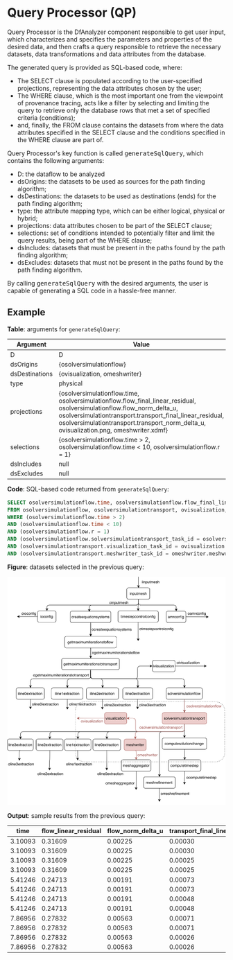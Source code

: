 # Query Processor (QP)

Query Processor is the DfAnalyzer component responsible to get user input, which
characterizes and specifies the parameters and properties of the desired data,
and then crafts a query responsible to retrieve the necessary datasets, data
transformations and data attributes from the database.

The generated query is provided as SQL-based code, where:

* The SELECT clause is populated according to the user-specified projections,
  representing the data attributes chosen by the user;
* The WHERE clause, which is the most important one from the viewpoint of
  provenance tracing, acts like a filter by selecting and limiting the query to
  retrieve only the database rows that met a set of specified criteria
  (conditions);
* and, finally, the FROM clause contains the datasets from where the data attributes
  specified in the SELECT clause and the conditions specified in the WHERE
  clause are part of.

Query Processor's key function is called <tt>generateSqlQuery</tt>, which
contains the following arguments:

* D: the dataflow to be analyzed
* dsOrigins: the datasets to be used as sources for the path finding algorithm;
* dsDestinations: the datasets to be used as destinations (ends) for the path
  finding algorithm;
* type: the attribute mapping type, which can be either logical, physical or
  hybrid;
* projections: data attributes chosen to be part of the SELECT clause;
* selections: set of conditions intended to potentially filter and limit the
  query results, being part of the WHERE clause;
* dsIncludes: datasets that must be present in the paths found by the path
  finding algorithm;
* dsExcludes: datasets that must not be present in the paths found by the path
  finding algorithm.

By calling <tt>generateSqlQuery</tt> with the desired arguments, the user is
capable of generating a SQL code in a hassle-free manner.

## Example

**Table**: arguments for `generateSqlQuery`:

Argument | Value
--- | ---
D | D
dsOrigins | {osolversimulationflow}
dsDestinations | {ovisualization, omeshwriter}
type | physical
projections | {osolversimulationflow.time, osolversimulationflow.flow_final_linear_residual, osolversimulationflow.flow_norm_delta_u, osolversimulationtransport.transport_final_linear_residual, osolversimulationtransport.transport_norm_delta_u, ovisualization.png, omeshwriter.xdmf}
selections | {osolversimulationflow.time > 2, osolversimulationflow.time < 10, osolversimulationflow.r = 1}
dsIncludes | null
dsExcludes | null

**Code**: SQL-based code returned from `generateSqlQuery`:

```sql
SELECT osolversimulationflow.time, osolversimulationflow.flow_final_linear_residual, osolversimulationflow.flow_norm_delta_u, osolversimulationtransport.transport_final_linear_residual, osolversimulationtransport.transport_norm_delta_u, ovisualization.png, omeshwriter.xdmf
FROM osolversimulationflow, osolversimulationtransport, ovisualization, omeshwriter
WHERE (osolversimulationflow.time > 2) 
AND (osolversimulationflow.time < 10) 
AND (osolversimulationflow.r = 1) 
AND (osolversimulationflow.solversimulationtransport_task_id = osolversimulationtransport.solversimulationtransport_task_id) 
AND (osolversimulationtransport.visualization_task_id = ovisualization.visualization_task_id) 
AND (osolversimulationtransport.meshwriter_task_id = omeshwriter.meshwriter_task_id);
```

**Figure**: datasets selected in the previous query:

![](experiments-dataflow-3.png)

**Output**: sample results from the previous query:

time | flow_linear_residual | flow_norm_delta_u | transport_final_linear_residual | transport_norm_delta_u | png | xdmf
--- | --- | --- | --- | --- | --- | ---
3.10093 | 0.31609 | 0.00225 | 0.00030 |   0.00072 |  9999.png | 2.xmf
3.10093 | 0.31609 | 0.00225 | 0.00030 |         0 |  9999.png | 2.xmf
3.10093 | 0.31609 | 0.00225 | 0.00025 | 2.224e-06 |  9999.png | 2.xmf
3.10093 | 0.31609 | 0.00225 | 0.00025 |         0 |  9999.png | 2.xmf
5.41246 | 0.24713 | 0.00191 | 0.00073 | 0.0006674 | 14999.png | 3.xmf
5.41246 | 0.24713 | 0.00191 | 0.00073 |         0 | 14999.png | 3.xmf
5.41246 | 0.24713 | 0.00191 | 0.00048 | 4.693e-06 | 14999.png | 3.xmf
5.41246 | 0.24713 | 0.00191 | 0.00048 |         0 | 14999.png | 3.xmf
7.86956 | 0.27832 | 0.00563 | 0.00071 | 0.0007289 | 19999.png | 4.xmf
7.86956 | 0.27832 | 0.00563 | 0.00071 |         0 | 19999.png | 4.xmf
7.86956 | 0.27832 | 0.00563 | 0.00026 | 2.551e-06 | 19999.png | 4.xmf
7.86956 | 0.27832 | 0.00563 | 0.00026 |         0 | 19999.png | 4.xmf


<!-- vim: tw=80 -->
